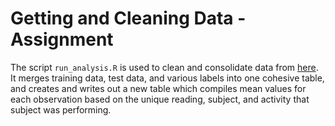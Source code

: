 # Getting and Cleaning Data - Assignment

The script `run_analysis.R` is used to clean and consolidate data from [here](https://d396qusza40orc.cloudfront.net/getdata%2Fprojectfiles%2FUCI%20HAR%20Dataset.zip). It merges training data, test data, and various labels into one cohesive table, and creates and writes out a new table which compiles mean values for each observation based on the unique reading, subject, and activity that subject was performing.
